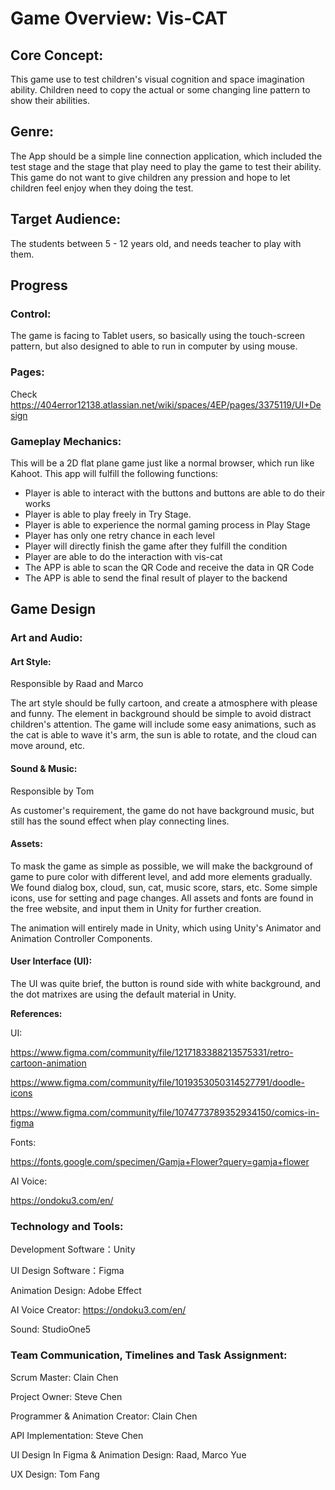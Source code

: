 # Game Overview: Vis-CAT

## Core Concept:

This game use to test children's visual cognition and space imagination ability. Children need to copy the actual or some changing line pattern to show their abilities.

## Genre:

The App should be a simple line connection application, which included the test stage and the stage that play need to play the game to test their ability. This game do not want to give children any pression and hope to let children feel enjoy when they doing the test.

## Target Audience:

The students between 5 - 12 years old, and needs teacher to play with them.

## Progress

### Control:

The game is facing to Tablet users, so basically using the touch-screen pattern, but also designed to able to run in computer by using mouse.

### Pages:

Check https://404error12138.atlassian.net/wiki/spaces/4EP/pages/3375119/UI+Design

### Gameplay Mechanics:

This will be a 2D flat plane game just like a normal browser, which run like Kahoot. This app will fulfill the following functions:

- Player is able to interact with the buttons and buttons are able to do their works
- Player is able to play freely in Try Stage.
- Player is able to experience the normal gaming process in Play Stage
- Player has only one retry chance in each level
- Player will directly finish the game after they fulfill the condition
- Player are able to do the interaction with vis-cat
- The APP is able to scan the QR Code and receive the data in QR Code
- The APP is able to send the final result of player to the backend



## Game Design

### Art and Audio:

#### Art Style:

Responsible by Raad and Marco

The art style should be fully cartoon, and create a atmosphere with please and funny. The element in background should be simple to avoid distract children's attention. The game will include some easy animations, such as the cat is able to wave it's arm, the sun is able to rotate, and the cloud can move around, etc.

#### Sound & Music:

Responsible by Tom

As customer's requirement, the game do not have background music, but still has the sound effect when play connecting lines.

#### Assets:

To mask the game as simple as possible, we will make the background of game to pure color with different level, and add more elements gradually. We found dialog box, cloud, sun, cat, music score, stars, etc. Some simple icons, use for setting and page changes. All assets and fonts are found in the free website, and input them in Unity for further creation.

The animation will entirely made in Unity, which using Unity's Animator and Animation Controller Components.

#### User Interface (UI):

The UI was quite brief, the button is round side with white background, and the dot matrixes are using the default material in Unity.

**References:** 

UI:

https://www.figma.com/community/file/1217183388213575331/retro-cartoon-animation

https://www.figma.com/community/file/1019353050314527791/doodle-icons

https://www.figma.com/community/file/1074773789352934150/comics-in-figma

Fonts:

https://fonts.google.com/specimen/Gamja+Flower?query=gamja+flower

AI Voice:

https://ondoku3.com/en/



### Technology and Tools:

Development Software：Unity

UI Design Software：Figma

Animation Design: Adobe Effect

AI Voice Creator: https://ondoku3.com/en/

Sound: StudioOne5

### Team Communication, Timelines and Task Assignment:

Scrum Master: Clain Chen

Project Owner: Steve Chen

Programmer & Animation Creator: Clain Chen

API Implementation: Steve Chen

UI Design In Figma & Animation Design: Raad, Marco Yue

UX Design: Tom Fang


